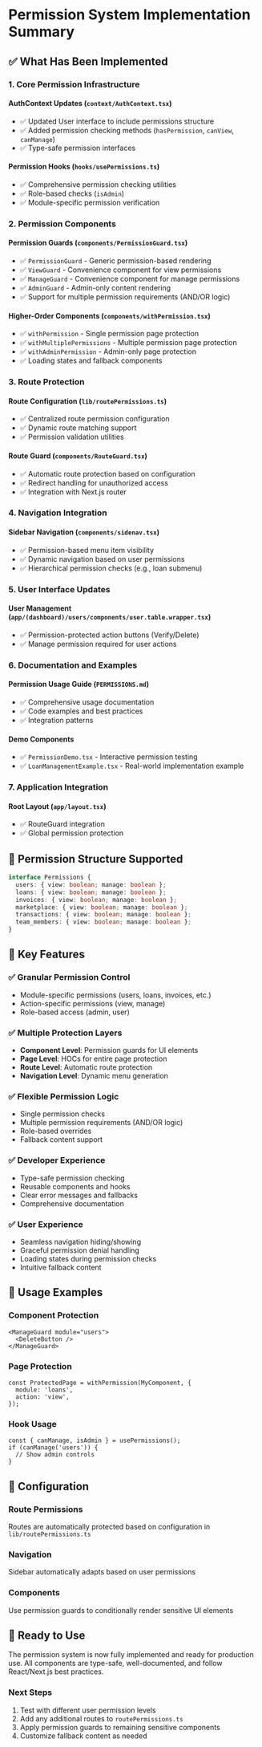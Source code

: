 # Permission System Implementation Summary

## ✅ What Has Been Implemented

### 1. **Core Permission Infrastructure**

#### AuthContext Updates (`context/AuthContext.tsx`)

- ✅ Updated User interface to include permissions structure
- ✅ Added permission checking methods (`hasPermission`, `canView`, `canManage`)
- ✅ Type-safe permission interfaces

#### Permission Hooks (`hooks/usePermissions.ts`)

- ✅ Comprehensive permission checking utilities
- ✅ Role-based checks (`isAdmin`)
- ✅ Module-specific permission verification

### 2. **Permission Components**

#### Permission Guards (`components/PermissionGuard.tsx`)

- ✅ `PermissionGuard` - Generic permission-based rendering
- ✅ `ViewGuard` - Convenience component for view permissions
- ✅ `ManageGuard` - Convenience component for manage permissions
- ✅ `AdminGuard` - Admin-only content rendering
- ✅ Support for multiple permission requirements (AND/OR logic)

#### Higher-Order Components (`components/withPermission.tsx`)

- ✅ `withPermission` - Single permission page protection
- ✅ `withMultiplePermissions` - Multiple permission page protection
- ✅ `withAdminPermission` - Admin-only page protection
- ✅ Loading states and fallback components

### 3. **Route Protection**

#### Route Configuration (`lib/routePermissions.ts`)

- ✅ Centralized route permission configuration
- ✅ Dynamic route matching support
- ✅ Permission validation utilities

#### Route Guard (`components/RouteGuard.tsx`)

- ✅ Automatic route protection based on configuration
- ✅ Redirect handling for unauthorized access
- ✅ Integration with Next.js router

### 4. **Navigation Integration**

#### Sidebar Navigation (`components/sidenav.tsx`)

- ✅ Permission-based menu item visibility
- ✅ Dynamic navigation based on user permissions
- ✅ Hierarchical permission checks (e.g., loan submenu)

### 5. **User Interface Updates**

#### User Management (`app/(dashboard)/users/components/user.table.wrapper.tsx`)

- ✅ Permission-protected action buttons (Verify/Delete)
- ✅ Manage permission required for user actions

### 6. **Documentation and Examples**

#### Permission Usage Guide (`PERMISSIONS.md`)

- ✅ Comprehensive usage documentation
- ✅ Code examples and best practices
- ✅ Integration patterns

#### Demo Components

- ✅ `PermissionDemo.tsx` - Interactive permission testing
- ✅ `LoanManagementExample.tsx` - Real-world implementation example

### 7. **Application Integration**

#### Root Layout (`app/layout.tsx`)

- ✅ RouteGuard integration
- ✅ Global permission protection

## 🎯 Permission Structure Supported

```typescript
interface Permissions {
  users: { view: boolean; manage: boolean };
  loans: { view: boolean; manage: boolean };
  invoices: { view: boolean; manage: boolean };
  marketplace: { view: boolean; manage: boolean };
  transactions: { view: boolean; manage: boolean };
  team_members: { view: boolean; manage: boolean };
}
```

## 🚀 Key Features

### ✅ Granular Permission Control

- Module-specific permissions (users, loans, invoices, etc.)
- Action-specific permissions (view, manage)
- Role-based access (admin, user)

### ✅ Multiple Protection Layers

- **Component Level**: Permission guards for UI elements
- **Page Level**: HOCs for entire page protection
- **Route Level**: Automatic route protection
- **Navigation Level**: Dynamic menu generation

### ✅ Flexible Permission Logic

- Single permission checks
- Multiple permission requirements (AND/OR logic)
- Role-based overrides
- Fallback content support

### ✅ Developer Experience

- Type-safe permission checking
- Reusable components and hooks
- Clear error messages and fallbacks
- Comprehensive documentation

### ✅ User Experience

- Seamless navigation hiding/showing
- Graceful permission denial handling
- Loading states during permission checks
- Intuitive fallback content

## 📝 Usage Examples

### Component Protection

```tsx
<ManageGuard module="users">
  <DeleteButton />
</ManageGuard>
```

### Page Protection

```tsx
const ProtectedPage = withPermission(MyComponent, {
  module: 'loans',
  action: 'view',
});
```

### Hook Usage

```tsx
const { canManage, isAdmin } = usePermissions();
if (canManage('users')) {
  // Show admin controls
}
```

## 🔧 Configuration

### Route Permissions

Routes are automatically protected based on configuration in `lib/routePermissions.ts`

### Navigation

Sidebar automatically adapts based on user permissions

### Components

Use permission guards to conditionally render sensitive UI elements

## 🎉 Ready to Use

The permission system is now fully implemented and ready for production use. All components are type-safe, well-documented, and follow React/Next.js best practices.

### Next Steps

1. Test with different user permission levels
2. Add any additional routes to `routePermissions.ts`
3. Apply permission guards to remaining sensitive components
4. Customize fallback content as needed

